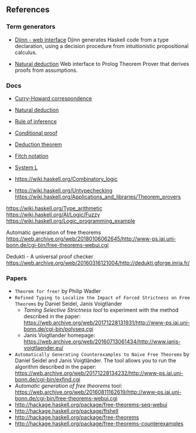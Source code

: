 ## References


### Term generators

- [Djinn - web interface](https://www.hedonisticlearning.com/djinn/)
Djinn generates Haskell code from a type declaration, using a decision procedure from intuitionistic propositional calculus.

- [Natural deduction](http://teachinglogic.liglab.fr/DN/index.php)
Web interface to Prolog Theorem Prover that derives proofs from assumptions.



### Docs

- [Curry-Howard correspondence](https://en.wikipedia.org/wiki/Curry-Howard_correspondence)
- [Natural deduction](https://en.wikipedia.org/wiki/Natural_deduction)
- [Rule of inference](https://en.wikipedia.org/wiki/Rule_of_inference)
- [Conditional proof](https://en.wikipedia.org/wiki/Conditional_proof)
- [Deduction theorem](https://en.wikipedia.org/wiki/Deduction_theorem)
- [Fitch notation](https://en.wikipedia.org/wiki/Fitch_notation)
- [System L](https://en.wikipedia.org/wiki/System_L)

- https://wiki.haskell.org/Combinatory_logic
- https://wiki.haskell.org/Untypechecking
https://wiki.haskell.org/Applications_and_libraries/Theorem_provers

https://wiki.haskell.org/Type_arithmetic
https://wiki.haskell.org/AI/Logic/Fuzzy
https://wiki.haskell.org/Logic_programming_example

Automatic generation of free theorems
https://web.archive.org/web/20180106062645/http://www-ps.iai.uni-bonn.de/cgi-bin/free-theorems-webui.cgi

Dedukti - A universal proof checker
https://web.archive.org/web/20160316121004/http://dedukti.gforge.inria.fr/


### Papers

- `Theorem for free!` by Philip Wadler
- `Refined Typing to Localize the Impact of Forced Strictness on Free Theorems` by Daniel Seidel, Janis Voigtlander
  - *Taming Selective Strictness tool* to experiment with the method described in the paper: https://web.archive.org/web/20171228131931/http://www-ps.iai.uni-bonn.de/cgi-bin/polyseq.cgi
  - Janis Voigtlander homepage: https://web.archive.org/web/20160713061434/http://www.janis-voigtlaender.eu/
- `Automatically Generating Counterexamples to Naive Free Theorems` by Daniel Seidel and Janis Voigtländer. The tool allows you to run the algorithm described in the paper: https://web.archive.org/web/20171228134232/http://www-ps.iai.uni-bonn.de/cgi-bin/exfind.cgi
- *Automatic generation of free theorems* tool: https://web.archive.org/web/20160811162619/http://www-ps.iai.uni-bonn.de/cgi-bin/free-theorems-webui.cgi
- http://hackage.haskell.org/package/free-theorems-seq-webui
- http://hackage.haskell.org/package/ftshell
- http://hackage.haskell.org/package/free-theorems
- http://hackage.haskell.org/package/free-theorems-counterexamples
